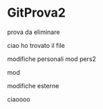 # GitProva2

prova da eliminare




ciao ho trovato il file

modifiche personali
mod pers2

mod


modifiche esterne


ciaoooo
